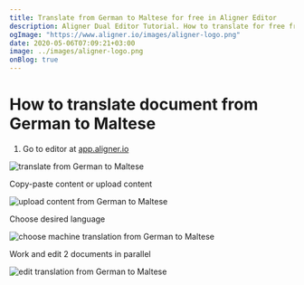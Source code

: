 ```yaml
---
title: Translate from German to Maltese for free in Aligner Editor
description: Aligner Dual Editor Tutorial. How to translate for free from German to Maltese. Aligner is multilingual document management platform. 
ogImage: "https://www.aligner.io/images/aligner-logo.png"
date: 2020-05-06T07:09:21+03:00
image: ../images/aligner-logo.png
onBlog: true
---
```


# How to translate document from German to Maltese

1. Go to editor at [app.aligner.io](https://app.aligner.io "Aligner App web page")

![translate from German to Maltese](../aligner-blank-editor.png "translate from German to Maltese")

Copy-paste content or upload content

![upload content from German to Maltese](../aligner-uploaded-document.png "upload content from German to Maltese")

Choose desired language

![choose machine translation from German to Maltese](../aligner-language-dropdown.png "choose machine translation from German to Maltese")

Work and edit 2 documents in parallel

![edit translation from German to Maltese](../aligner-double-sitded-editor.png "edit translation from German to Maltese")

